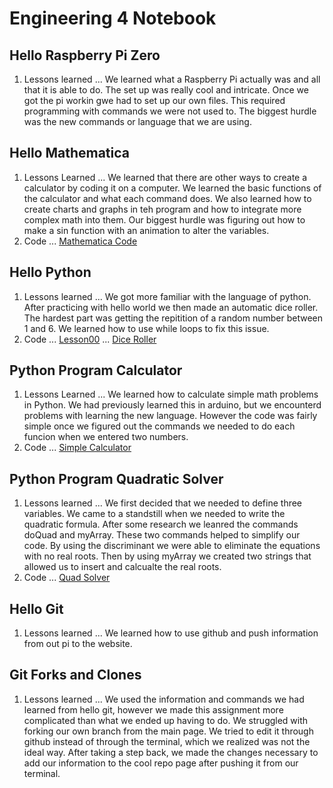 # Engineering 4 Notebook
## Hello Raspberry Pi Zero
1. Lessons learned
... We learned what a Raspberry Pi actually was and all that it is able to do. The set up was really cool and intricate. Once we got the pi workin gwe had to set up our own files. This required programming with commands we were not used to. The biggest hurdle was the new commands or language that we are using. 
## Hello Mathematica
1. Lessons Learned
... We learned that there are other ways to create a calculator by coding it on a computer. We learned the basic functions of the calculator and what each command does. We also learned how to create charts and graphs in teh program and how to integrate more complex math into them. Our biggest hurdle was figuring out how to make a sin function with an animation to alter the variables. 
2. Code
... [Mathematica Code](afergus89/Engineering_4_Notebook/Mathematica.nb)
## Hello Python
1. Lessons learned
... We got more familiar with the language of python. After practicing with hello world we then made an automatic dice roller. The hardest part was getting the repitition of a random number between 1 and 6. We learned how to use while loops to fix this issue. 
2. Code 
... [Lesson00](afergus89/Engineering_4_Notebook/Python/lesson00.py)
... [Dice Roller](afergus89/Engineering_4_Notebook/Python/DiceRoller.py)
## Python Program Calculator
1. Lessons Learned
... We learned how to calculate simple math problems in Python. We had previously learned this in arduino, but we encounterd problems with learning the new language. However the code was fairly simple once we figured out the commands we needed to do each funcion when we entered two numbers. 
2. Code
... [Simple Calculator](afergus89/Engineering_4_Notebook/Python/calculator1.py)
## Python Program Quadratic Solver
1. Lessons learned
... We first decided that we needed to define three variables. We came to a standstill when we needed to write the quadratic formula. After some research we leanred the commands doQuad and myArray. These two commands helped to simplify our code. By using the discriminant we were able to eliminate the equations with no real roots. Then by using myArray we created two strings that allowed us to insert and calcualte the real roots. 
2. Code
... [Quad Solver](afergus89/Engineering_4_Notebook/Python/quadsolver.py)
## Hello Git
1. Lessons learned
... We learned how to use github and push information from out pi to the website. 
## Git Forks and Clones
1. Lessons learned
... We used the information and commands we had learned from hello git, however we made this assignment more complicated than what we ended up having to do. We struggled with forking our own branch from the main page. We tried to edit it through github instead of through the terminal, which we realized was not the ideal way. After taking a step back, we made the changes necessary to add our information to the cool repo page after pushing it from our terminal. 


